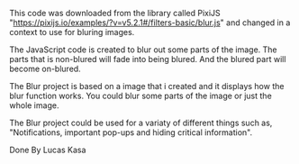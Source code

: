 This code was downloaded from the library called PixiJS "https://pixijs.io/examples/?v=v5.2.1#/filters-basic/blur.js" and changed in a context to use for bluring images.

The JavaScript code is created to blur out some parts of the image. 
The parts that is non-blured will fade into being blured. 
And the blured part will become on-blured.

The Blur project is based on a image that i created and it displays how the blur function works.
You could blur some parts of the image or just the whole image.

The Blur project could be used for a variaty of different things such as, "Notifications, important pop-ups and hiding
critical information".


Done By Lucas Kasa
